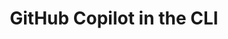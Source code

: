 ---
title: GitHub Copilot in the CLI
shortTitle: Copilot in the CLI
intro: 'Learn about {% data variables.product.prodname_copilot_cli %}, including use cases, best practices, and limitations.'
versions:
  feature: copilot-in-the-cli
topics:
  - Copilot
  - CLI
children:
  - /about-github-copilot-in-the-cli
  - /enabling-github-copilot-in-the-cli
  - /using-github-copilot-in-the-cli
---
